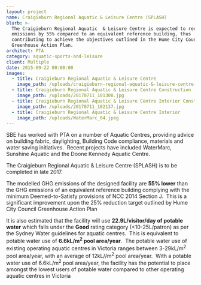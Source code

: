 ```yaml
---
layout: project
name: Craigieburn Regional Aquatic & Leisure Centre (SPLASH)
blurb: >-
  The Craigieburn Regional Aquatic  & Leisure Centre is expected to reduce GHG
  emissions by 55% compared to an equivalent reference building, thus
  contributing to achieve the objectives outlined in the Hume City Council
  Greenhouse Action Plan.
architect: PTA
category: aquatic-sports-and-leisure
client: Multiple
date: 2015-09-22 00:00:00
images:
  - title: Craigieburn Regional Aquatic & Leisure Centre
    image_path: /uploads/craigieburn-regional-aquatic-&-leisure-centre-01.JPG
  - title: Craigieburn Regional Aquatic & Leisure Centre Construction
    image_path: /uploads/20170711_101308.jpg
  - title: Craigieburn Regional Aquatic & Leisure Centre Interior Construction
    image_path: /uploads/20170711_102137.jpg
  - title: Craigieburn Regional Aquatic & Leisure Centre Interior
    image_path: /uploads/WaterMarc_04.jpeg
---
```



SBE has worked with PTA on a number of Aquatic Centres, providing advice on building fabric, daylighting, Building Code compliance, materials and water saving initiatives.  Recent projects have included WaterMarc, Sunshine Aquatic and the Doone Kennedy Aquatic Centre.

The Craigieburn Regional Aquatic & Leisure Centre (SPLASH) is to be completed in late 2017.

The modelled GHG emissions of the designed facility are **55% lower** than the GHG emissions of an equivalent reference building complying with the minimum Deemed-to-Satisfy provisions of NCC 2014 Section J.  This is a significant improvement upon the 25% reduction target outlined by Hume City Council Greenhouse Action Plan

It is also estimated that the facility will use **22.9L/visitor/day of potable water** which falls under the **Good** rating category (&lt;10-25L/patron) as per the Sydney Water guidelines for aquatic centres.  This is equivalent to potable water use of **6.6kL/m<sup>2</sup> pool area/year**.  The potable water use of existing operating aquatic centres in Victoria ranges between 3-29kL/m<sup>2</sup> pool area/year, with an average of 12kL//m<sup>2</sup> pool area/year.  With a potable water use of 6.6kL/m<sup>2</sup> pool area/year, the facility has the potential to place amongst the lowest users of potable water compared to other operating aquatic centres in Victoria